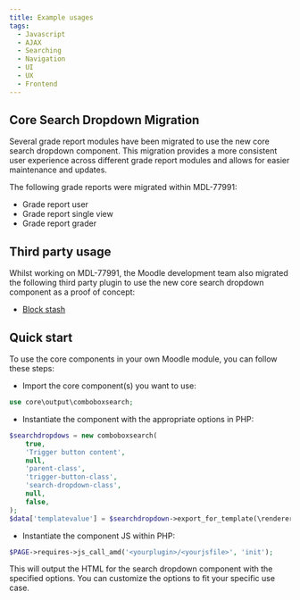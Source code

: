 ```yaml
---
title: Example usages
tags:
  - Javascript
  - AJAX
  - Searching
  - Navigation
  - UI
  - UX
  - Frontend
---
```


## Core Search Dropdown Migration

Several grade report modules have been migrated to use the new core search dropdown component. This migration provides a more consistent user experience across different grade report modules and allows for easier maintenance and updates.

The following grade reports were migrated within MDL-77991:

- Grade report user
- Grade report single view
- Grade report grader

## Third party usage

Whilst working on MDL-77991, the Moodle development team also migrated the following third party plugin to use the new core search dropdown component as a proof of concept:

- [Block stash](https://moodle.org/plugins/block_stash)

## Quick start

To use the core components in your own Moodle module, you can follow these steps:

- Import the core component(s) you want to use:

```php
use core\output\comboboxsearch;
```

- Instantiate the component with the appropriate options in PHP:

```php
$searchdropdows = new comboboxsearch(
    true,
    'Trigger button content',
    null,
    'parent-class',
    'trigger-button-class',
    'search-dropdown-class',
    null,
    false,
);
$data['templatevalue'] = $searchdropdown->export_for_template(\renderer_base);
```

- Instantiate the component JS within PHP:

```php
$PAGE->requires->js_call_amd('<yourplugin>/<yourjsfile>', 'init');
```

This will output the HTML for the search dropdown component with the specified options. You can customize the options to fit your specific use case.
